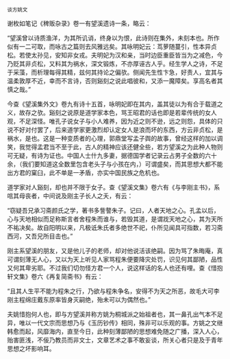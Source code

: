     谈方姚文 

   谢枚如笔记《稗贩杂录》卷一有望溪遗诗一条，略云：

   “望溪曾以诗质渔洋，为其所讥诮，终身以为恨，此诗则在集外，未刻本也。所作似有一二可取，而咏古之篇则去风雅远矣。其咏明妃云：茑萝随蔓引，性本异贞松。若使太孙见，安知非女戎。夫明妃为汉和亲，当时边臣重臣皆当为之减色，今乃贬其非贞松，又料其为祸水，深文锻炼，不亦厚诬古人乎。经生学人之诗，不足于采藻，而析理每得其精，兹何其持论之偏欤。侧闻先生性卞急，好责人，宜其与温柔敦厚不近，幸而不言诗，否则谿刻之说此唱彼和，又添一魔障矣。享高名者其慎之哉。”

   今查《望溪集外文》卷九有诗十五首，咏明妃即在其内，盖其徒以为有合于载道之义，故存之欤。谿刻之说原是道学家本色，骂王昭君的话也即是若辈传统的女人观，不足深怪。唯孔子说女子与小人难养，因为近之则不逊，远之则怨，具体的只说不好对付罢了，后来道学家更激烈却认定女人是浪而坏的东西，方云非贞松，是祸水，是也。这是一种变质者的心理，郭鼎堂写孟子舆的故事，曾经这样的加以调笑，我觉得孟君当不至于此，古人的精神应该还健全些，若方望溪之为此种人物则可无疑，有诗为证也。中国人士什九多妻，据德国学者记录云占男子全数的六十余，（我们要知道这全数里包含老头子与小孩在内，）可谓盛矣，而其思想大都不能出方君的窠臼，此不单是一矛盾，亦实中国民族之危机也。

   道学家对人谿刻，却也并不限于女子。查《望溪文集》卷六有《与李刚主书》，系唁其母丧者，中间说及刚主子长人之夭，有云：

   “窃疑吾兄承习斋颜氏之学，著书多訾謷朱子。记曰，人者天地之心。孔孟以后，心与天地相似而足称斯言者舍程朱而谁与，若毁其道，是谓戕天地之心，其为天所不祐决矣。故自阳明以来，凡极诋朱氏者多绝世不祀，仆所见闻具可指数，若习斋西河，又吾兄所目击也。”

   刚主系望溪的朋友，又是他儿子的老师，却对他说活该绝嗣。因为骂了朱晦庵，真可谓刻薄无人心，又以为天上听见人家骂程朱便要降灾处罚，识见何其鄙陋，品性又何其卑劣耶。不过我们切勿怪方君一个人，说这样话的名人也还有哩。查《惜抱轩文集》卷六《再复简斋书》有云：

   “且其人生平不能为程朱之行，乃欲与程朱争名，安得不为天之所恶，故毛大可李刚主程绵庄戴东原率皆身灭嗣绝，殆未可以为偶然也。”

   夫姚惜抱何人也，即与方望溪并称方姚为桐城派之始祖者也，其一鼻孔出气本不足异，唯以一代文宗而思想乃与《玉历钞传》相同，殊非可以乐观的事。方姚之文继韩愈而起，风靡海内，直至今日，此种刻薄鄙陋的思想难免随之广播，深入人心，贻害匪浅，不佞乃教员而非文士，文章艺术之事不敢妄谈，所关心者只是及于青年思想之坏影响耳。

